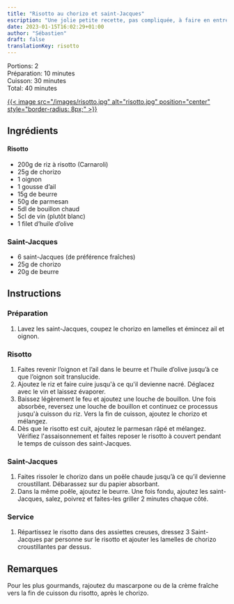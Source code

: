 ```yaml
---
title: "Risotto au chorizo et saint-Jacques"
escription: "Une jolie petite recette, pas compliquée, à faire en entrée ou plat principal."
date: 2023-01-15T16:02:29+01:00
author: "Sébastien"
draft: false
translationKey: risotto
---
```


Portions: 2  
Préparation: 10 minutes  
Cuisson: 30 minutes  
Total: 40 minutes

[{{< image src="/images/risotto.jpg" alt="risotto.jpg" position="center" style="border-radius: 8px;" >}}](/images/risotto.jpg)

## Ingrédients

#### Risotto
- 200g de riz à risotto (Carnaroli)
- 25g de chorizo
- 1 oignon
- 1 gousse d’ail
- 15g de beurre
- 50g de parmesan
- 5dl de bouillon chaud
- 5cl de vin (plutôt blanc)
- 1 filet d’huile d’olive

### Saint-Jacques
- 6 saint-Jacques (de préférence fraîches)
- 25g de chorizo
- 20g de beurre


## Instructions

### Préparation
1. Lavez les saint-Jacques, coupez le chorizo en lamelles et émincez ail et oignon.

### Risotto
1. Faites revenir l’oignon et l’ail dans le beurre et l’huile d’olive jusqu’à ce que l’oignon soit translucide.
2. Ajoutez le riz et faire cuire jusqu'à ce qu'il devienne nacré. Déglacez avec le vin et laissez évaporer. 
3. Baissez légèrement le feu et ajoutez une louche de bouillon. Une fois absorbée, reversez une louche de bouillon et continuez ce processus jusqu'à cuisson du riz. Vers la fin de cuisson, ajoutez le chorizo et mélangez.
4. Dès que le risotto est cuit, ajoutez le parmesan râpé et mélangez. Vérifiez l'assaisonnement et faites reposer le risotto à couvert pendant le temps de cuisson des saint-Jacques.

### Saint-Jacques
1. Faites rissoler le chorizo dans un poêle chaude jusqu’à ce qu’il devienne croustillant. Débarassez sur du papier absorbant.
2. Dans la même poêle, ajoutez le beurre. Une fois fondu, ajoutez les saint-Jacques, salez, poivrez et faites-les griller 2 minutes chaque côté.

### Service
1. Répartissez le risotto dans des assiettes creuses, dressez 3 Saint-Jacques par personne sur le risotto et ajouter les lamelles de chorizo croustillantes par dessus.


## Remarques

Pour les plus gourmands, rajoutez du mascarpone ou de la crème fraîche vers la fin de cuisson du risotto, après le chorizo.
